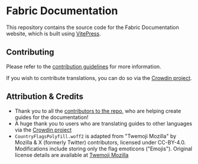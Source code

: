 # Fabric Documentation

This repository contains the source code for the Fabric Documentation website, which is built using [VitePress](https://vitepress.dev/).

## Contributing

Please refer to the [contribution guidelines](./contributing.md) for more information.

If you wish to contribute translations, you can do so via the [Crowdin project](https://crowdin.com/project/fabricmc).

## Attribution & Credits

- Thank you to all the [contributors to the repo](https://github.com/FabricMC/fabric-docs/graphs/contributors), who are helping create guides for the documentation!
- A huge thank you to users who are translating guides to other languages via the [Crowdin project](https://crowdin.com/project/fabricmc)
- `CountryFlagsPolyfill.woff2` is adapted from "Twemoji Mozilla" by Mozilla & X (formerly Twitter) contributors, licensed under CC-BY-4.0. Modifications include storing only the flag emoticons ("Emojis"). Original license details are available at [Twemoji Mozilla](https://github.com/mozilla/twemoji-colr/blob/master/LICENSE.md#license-for-the-visual-design)
